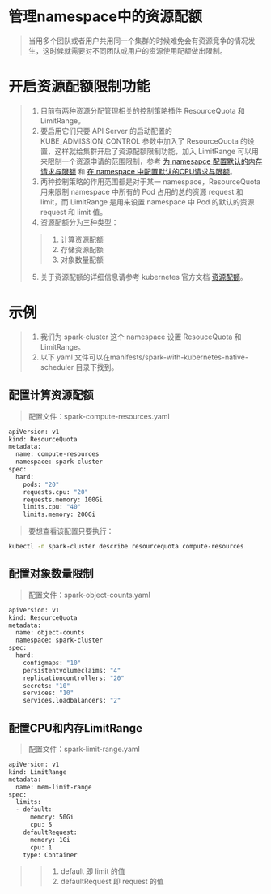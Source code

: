 # 管理namespace中的资源配额
> 当用多个团队或者用户共用同一个集群的时候难免会有资源竞争的情况发生，这时候就需要对不同团队或用户的资源使用配额做出限制。   

# 开启资源配额限制功能
> 1. 目前有两种资源分配管理相关的控制策略插件 ResourceQuota 和 LimitRange。   
> 2. 要启用它们只要 API Server 的启动配置的 KUBE_ADMISSION_CONTROL 参数中加入了 ResourceQuota 的设置，这样就给集群开启了资源配额限制功能，加入 LimitRange 可以用来限制一个资源申请的范围限制，参考 [为 namesapce 配置默认的内存请求与限额](https://k8smeetup.github.io/docs/tasks/administer-cluster/memory-default-namespace/) 和 [在 namespace 中配置默认的CPU请求与限额](https://k8smeetup.github.io/docs/tasks/administer-cluster/cpu-default-namespace/)。   
> 3. 两种控制策略的作用范围都是对于某一 namespace，ResourceQuota 用来限制 namespace 中所有的 Pod 占用的总的资源 request 和 limit，而 LimitRange 是用来设置 namespace 中 Pod 的默认的资源 request 和 limit 值。   
> 4. 资源配额分为三种类型：   
>> 1. 计算资源配额    
>> 2. 存储资源配额   
>> 3. 对象数量配额    
>>
> 5. 关于资源配额的详细信息请参考 kubernetes 官方文档 [资源配额](https://k8smeetup.github.io/docs/concepts/policy/resource-quotas/)。    

# 示例
> 1. 我们为 spark-cluster 这个 namespace 设置 ResouceQuota 和 LimitRange。   
> 2. 以下 yaml 文件可以在manifests/spark-with-kubernetes-native-scheduler 目录下找到。   

## 配置计算资源配额
> 配置文件：spark-compute-resources.yaml    
```bash
apiVersion: v1
kind: ResourceQuota
metadata:
  name: compute-resources
  namespace: spark-cluster
spec:
  hard:
    pods: "20"
    requests.cpu: "20"
    requests.memory: 100Gi
    limits.cpu: "40"
    limits.memory: 200Gi
```
> 要想查看该配置只要执行：   
```bash
kubectl -n spark-cluster describe resourcequota compute-resources
```

## 配置对象数量限制
> 配置文件：spark-object-counts.yaml    
```bash
apiVersion: v1
kind: ResourceQuota
metadata:
  name: object-counts
  namespace: spark-cluster
spec:
  hard:
    configmaps: "10"
    persistentvolumeclaims: "4"
    replicationcontrollers: "20"
    secrets: "10"
    services: "10"
    services.loadbalancers: "2"
```

## 配置CPU和内存LimitRange
> 配置文件：spark-limit-range.yaml   
```bash
apiVersion: v1
kind: LimitRange
metadata:
  name: mem-limit-range
spec:
  limits:
  - default:
      memory: 50Gi
      cpu: 5
    defaultRequest:
      memory: 1Gi
      cpu: 1
    type: Container
```
>> 1. default 即 limit 的值   
>> 2. defaultRequest 即 request 的值   



